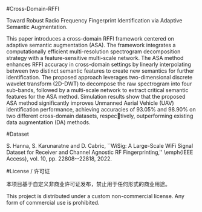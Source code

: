 #Cross-Domain-RFFI

Toward Robust Radio Frequency Fingerprint Identification via Adaptive Semantic Augmentation. 

This paper introduces a cross-domain RFFI framework centered on adaptive semantic augmentation (ASA). The framework integrates a computationally efficient multi-resolution spectrogram decomposition strategy with a feature-sensitive multi-scale network. The ASA method enhances RFFI accuracy in cross-domain settings by linearly interpolating between two distinct semantic features to create new semantics for further identification. The proposed approach leverages two-dimensional discrete wavelet transform (2D-DWT) to decompose the raw spectrogram into four sub-bands, followed by a multi-scale network to extract critical semantic features for the ASA method. Simulation results show that the proposed ASA method significantly improves Unmanned Aerial Vehicle (UAV) identification performance, achieving accuracies of 93.05% and 98.90% on two different cross-domain datasets, respectively, outperforming existing data augmentation (DA) methods.

#Dataset

S. Hanna, S. Karunaratne and D. Cabric, ``WiSig: A Large-Scale WiFi Signal Dataset for Receiver and Channel Agnostic RF Fingerprinting,'' \emph{IEEE Access}, vol. 10, pp. 22808--22818, 2022.

#License / 许可证

本项目基于自定义非商业许可证发布，禁止用于任何形式的商业用途。

This project is distributed under a custom non-commercial license. Any form of commercial use is prohibited.
